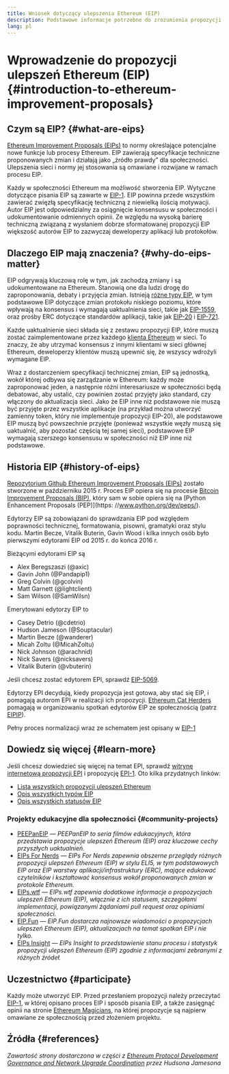 ```yaml
---
title: Wniosek dotyczący ulepszenia Ethereum (EIP)
description: Podstawowe informacje potrzebne do zrozumienia propozycji EIP
lang: pl
---
```


# Wprowadzenie do propozycji ulepszeń Ethereum (EIP) {#introduction-to-ethereum-improvement-proposals}

## Czym są EIP? {#what-are-eips}

[Ethereum Improvement Proposals (EIPs)](https://eips.ethereum.org/) to normy określające potencjalne nowe funkcje lub procesy Ethereum. EIP zawierają specyfikacje techniczne proponowanych zmian i działają jako „źródło prawdy” dla społeczności. Ulepszenia sieci i normy jej stosowania są omawiane i rozwijane w ramach procesu EIP.

Każdy w społeczności Ethereum ma możliwość stworzenia EIP. Wytyczne dotyczące pisania EIP są zawarte w [EIP-1](https://eips.ethereum.org/EIPS/eip-1). EIP powinna przede wszystkim zawierać zwięzłą specyfikację techniczną z niewielką ilością motywacji. Autor EIP jest odpowiedzialny za osiągnięcie konsensusu w społeczności i udokumentowanie odmiennych opinii. Ze względu na wysoką barierę techniczną związaną z wysłaniem dobrze sformatowanej propozycji EIP większość autorów EIP to zazwyczaj deweloperzy aplikacji lub protokołów.

## Dlaczego EIP mają znaczenia? {#why-do-eips-matter}

EIP odgrywają kluczową rolę w tym, jak zachodzą zmiany i są udokumentowane na Ethereum. Stanowią one dla ludzi drogę do zaproponowania, debaty i przyjęcia zmian. Istnieją [różne typy EIP](https://eips.ethereum.org/EIPS/eip-1#eip-types), w tym podstawowe EIP dotyczące zmian protokołu niskiego poziomu, które wpływają na konsensus i wymagają uaktualnienia sieci, takie jak [EIP-1559](https://eips.ethereum.org/EIPS/eip-1559), oraz prośby ERC dotyczące standardów aplikacji, takie jak [EIP-20](https://eips.ethereum.org/EIPS/eip-20) i [EIP-721](https://eips.ethereum.org/EIPS/eip-721).

Każde uaktualnienie sieci składa się z zestawu propozycji EIP, które muszą zostać zaimplementowane przez każdego [klienta Ethereum](/learn/#clients-and-nodes) w sieci. To znaczy, że aby utrzymać konsensus z innymi klientami w sieci głównej Ethereum, deweloperzy klientów muszą upewnić się, że wszyscy wdrożyli wymagane EIP.

Wraz z dostarczeniem specyfikacji technicznej zmian, EIP są jednostką, wokół której odbywa się zarządzanie w Ethereum: każdy może zaproponować jeden, a następnie różni interesariusze w społeczności będą debatować, aby ustalić, czy powinien zostać przyjęty jako standard, czy włączony do aktualizacja sieci. Jako że EIP inne niż podstawowe nie muszą być przyjęte przez wszystkie aplikacje (na przykład można utworzyć zamienny token, który nie implementuje propozycji EIP-20), ale podstawowe EIP muszą być powszechnie przyjęte (ponieważ wszystkie węzły muszą się uaktualnić, aby pozostać częścią tej samej sieci), podstawowe EIP wymagają szerszego konsensusu w społeczności niż EIP inne niż podstawowe.

## Historia EIP {#history-of-eips}

<a href=”https://github.com/ethereum/EIPs”>Repozytorium Github Ethereum Improvement Proposals (EIPs)</a> zostało stworzone w październiku 2015 r. Proces EIP opiera się na procesie [Bitcoin Improvement Proposals (BIP)](https://github.com/bitcoin/bips), który sam w sobie opiera się na [Python Enhancement Proposals (PEP)](https: //www.python.org/dev/peps/).

Edytorzy EIP są zobowiązani do sprawdzania EIP pod względem poprawności technicznej, formatowania, pisowni, gramatyki oraz stylu kodu. Martin Becze, Vitalik Buterin, Gavin Wood i kilka innych osób było pierwszymi edytorami EIP od 2015 r. do końca 2016 r.

Bieżącymi edytorami EIP są

- Alex Beregszaszi (@axic)
- Gavin John (@Pandapip1)
- Greg Colvin (@gcolvin)
- Matt Garnett (@lightclient)
- Sam Wilson (@SamWilsn)

Emerytowani edytorzy EIP to

- Casey Detrio (@cdetrio)
- Hudson Jameson (@Souptacular)
- Martin Becze (@wanderer)
- Micah Zoltu (@MicahZoltu)
- Nick Johnson (@arachnid)
- Nick Savers (@nicksavers)
- Vitalik Buterin (@vbuterin)

Jeśli chcesz zostać edytorem EPI, sprawdź [EIP-5069](https://eips.ethereum.org/EIPS/eip-5069).

Edytorzy EPI decydują, kiedy propozycja jest gotowa, aby stać się EIP, i pomagają autorom EPI w realizacji ich propozycji. [Ethereum Cat Herders](https://www.ethereumcatherders.com/) pomagają w organizowaniu spotkań edytorów EIP ze społecznością (patrz [EIPIP](https://github.com/ethereum-cat-herders/EIPIP)).

Pełny proces normalizacji wraz ze schematem jest opisany w [EIP-1](https://eips.ethereum.org/EIPS/eip-1)

## Dowiedz się więcej {#learn-more}

Jeśli chcesz dowiedzieć się więcej na temat EPI, sprawdź [witrynę internetową propozycji EPI](https://eips.ethereum.org/) i propozycję [EPI-1](https://eips.ethereum.org/EIPS/eip-1). Oto kilka przydatnych linków:

- [Lista wszystkich propozycji ulepszeń Ethereum](https://eips.ethereum.org/all)
- [Opis wszystkich typów EIP](https://eips.ethereum.org/EIPS/eip-1#eip-types)
- [Opis wszystkich statusów EIP](https://eips.ethereum.org/EIPS/eip-1#eip-process)

### Projekty edukacyjne dla społeczności {#community-projects}

- [PEEPanEIP](https://www.youtube.com/playlist?list=PL4cwHXAawZxqu0PKKyMzG_3BJV_xZTi1F) — *PEEPanEIP to seria filmów edukacyjnych, która przedstawia propozycje ulepszeń Ethereum (EIP) oraz kluczowe cechy przyszłych uaktualnień.*
- [EIPs For Nerds](https://ethereum2077.substack.com/t/eip-research) — *EIPs For Nerds zapewnia obszerne przeglądy różnych propozycji ulepszeń Ethereum (EIP) w stylu ELI5, w tym podstawowych EIP oraz EIP warstwy aplikacji/infrastruktury (ERC), mające edukować czytelników i kształtować konsensus wokół proponowanych zmian w protokole Ethereum.*
- [EIPs.wtf](https://www.eips.wtf/) — *EIPs.wtf zapewnia dodatkowe informacje o propozycjach ulepszeń Ethereum (EIP), włącznie z ich statusem, szczegółami implementacji, powiązanymi żądaniami pull request oraz opiniami społeczności.*
- [EIP.Fun](https://eipfun.substack.com/) — *EIP.Fun dostarcza najnowsze wiadomości o propozycjach ulepszeń Ethereum (EIP), aktualizacjach na temat spotkań EIP i nie tylko.*
- [EIPs Insight](https://eipsinsight.com/) — *EIPs Insight to przedstawienie stanu procesu i statystyk propozycji ulepszeń Ethereum (EIP) zgodnie z informacjami zebranymi z różnych źródeł.*

## Uczestnictwo {#participate}

Każdy może utworzyć EIP. Przed przesłaniem propozycji należy przeczytać [EIP-1](https://eips.ethereum.org/EIPS/eip-1), w której opisano proces EIP i sposób pisania EIP, a także zasięgnąć opinii na stronie [Ethereum Magicians](https://ethereum-magicians.org/), na której propozycje są najpierw omawiane ze społecznością przed złożeniem projektu.

## Źródła {#references}

<cite class="citation">

Zawartość strony dostarczona w części z [Ethereum Protocol Development Governance and Network Upgrade Coordination](https://hudsonjameson.com/2020-03-23-ethereum-protocol-development-governance-and-network-upgrade-coordination/) przez Hudsona Jamesona

</cite>
